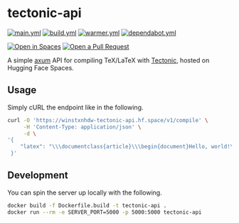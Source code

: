 # tectonic-api

[![main.yml](https://github.com/winstxnhdw/tectonic-api/actions/workflows/main.yml/badge.svg)](https://github.com/winstxnhdw/tectonic-api/actions/workflows/main.yml)
[![build.yml](https://github.com/winstxnhdw/tectonic-api/actions/workflows/build.yml/badge.svg)](https://github.com/winstxnhdw/tectonic-api/actions/workflows/build.yml)
[![warmer.yml](https://github.com/winstxnhdw/tectonic-api/actions/workflows/warmer.yml/badge.svg)](https://github.com/winstxnhdw/tectonic-api/actions/workflows/warmer.yml)
[![dependabot.yml](https://github.com/winstxnhdw/tectonic-api/actions/workflows/dependabot.yml/badge.svg)](https://github.com/winstxnhdw/tectonic-api/actions/workflows/dependabot.yml)

[![Open in Spaces](https://huggingface.co/datasets/huggingface/badges/raw/main/open-in-hf-spaces-md-dark.svg)](https://huggingface.co/spaces/winstxnhdw/tectonic-api)
[![Open a Pull Request](https://huggingface.co/datasets/huggingface/badges/raw/main/open-a-pr-md-dark.svg)](https://github.com/winstxnhdw/tectonic-api/compare)

A simple [axum](https://github.com/tokio-rs/axum) API for compiling TeX/LaTeX with [Tectonic](https://github.com/tectonic-typesetting/tectonic), hosted on Hugging Face Spaces.

## Usage

Simply cURL the endpoint like in the following.

```bash
curl -O 'https://winstxnhdw-tectonic-api.hf.space/v1/compile' \
     -H 'Content-Type: application/json' \
     -d \
'{
    "latex": "\\\documentclass{article}\\\begin{document}Hello, world!\\\end{document}"
 }'
```

## Development

You can spin the server up locally with the following.

```bash
docker build -f Dockerfile.build -t tectonic-api .
docker run --rm -e SERVER_PORT=5000 -p 5000:5000 tectonic-api
```
